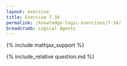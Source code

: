 ```yaml
---
layout: exercise
title: Exercise 7.34
permalink: /knowledge-logic-exercises/7-34/
breadcrumb: Logical Agents
---
```


{% include mathjax_support %}

<div><i class="arrow-up loader" data-chapter="knowledge-logic-exercises" data-exercise="ex_34" data-rating="0"></i></div>
{% include_relative question.md %}
